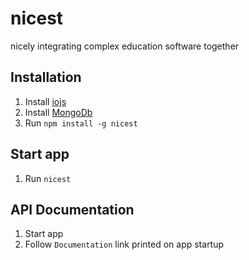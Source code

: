 # nicest
nicely integrating complex education software together

## Installation
1. Install [iojs](https://iojs.org/)
2. Install [MongoDb](https://www.mongodb.org/)
3. Run `npm install -g nicest`

## Start app
1. Run `nicest`

## API Documentation
1. Start app
2. Follow `Documentation` link printed on app startup
